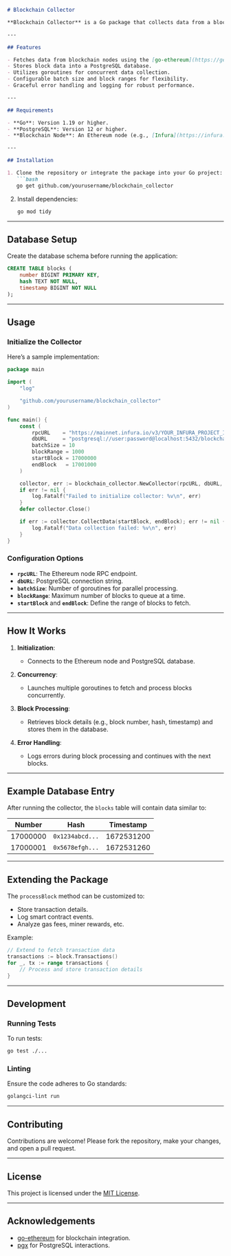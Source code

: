 ```markdown
# Blockchain Collector

**Blockchain Collector** is a Go package that collects data from a blockchain (e.g., Ethereum) and stores it in a PostgreSQL database efficiently. It leverages concurrency for parallel data processing and batching for optimized database writes.

---

## Features

- Fetches data from blockchain nodes using the [go-ethereum](https://geth.ethereum.org/) library.
- Stores block data into a PostgreSQL database.
- Utilizes goroutines for concurrent data collection.
- Configurable batch size and block ranges for flexibility.
- Graceful error handling and logging for robust performance.

---

## Requirements

- **Go**: Version 1.19 or higher.
- **PostgreSQL**: Version 12 or higher.
- **Blockchain Node**: An Ethereum node (e.g., [Infura](https://infura.io/) or a local node).

---

## Installation

1. Clone the repository or integrate the package into your Go project:
   ```bash
   go get github.com/yourusername/blockchain_collector
   ```

2. Install dependencies:
   ```bash
   go mod tidy
   ```

---

## Database Setup

Create the database schema before running the application:

```sql
CREATE TABLE blocks (
    number BIGINT PRIMARY KEY,
    hash TEXT NOT NULL,
    timestamp BIGINT NOT NULL
);
```

---

## Usage

### Initialize the Collector

Here’s a sample implementation:

```go
package main

import (
	"log"

	"github.com/yourusername/blockchain_collector"
)

func main() {
	const (
		rpcURL    = "https://mainnet.infura.io/v3/YOUR_INFURA_PROJECT_ID"
		dbURL     = "postgresql://user:password@localhost:5432/blockchain"
		batchSize = 10
		blockRange = 1000
		startBlock = 17000000
		endBlock   = 17001000
	)

	collector, err := blockchain_collector.NewCollector(rpcURL, dbURL, batchSize, blockRange)
	if err != nil {
		log.Fatalf("Failed to initialize collector: %v\n", err)
	}
	defer collector.Close()

	if err := collector.CollectData(startBlock, endBlock); err != nil {
		log.Fatalf("Data collection failed: %v\n", err)
	}
}
```

### Configuration Options

- **`rpcURL`**: The Ethereum node RPC endpoint.
- **`dbURL`**: PostgreSQL connection string.
- **`batchSize`**: Number of goroutines for parallel processing.
- **`blockRange`**: Maximum number of blocks to queue at a time.
- **`startBlock`** and **`endBlock`**: Define the range of blocks to fetch.

---

## How It Works

1. **Initialization**:
   - Connects to the Ethereum node and PostgreSQL database.

2. **Concurrency**:
   - Launches multiple goroutines to fetch and process blocks concurrently.

3. **Block Processing**:
   - Retrieves block details (e.g., block number, hash, timestamp) and stores them in the database.

4. **Error Handling**:
   - Logs errors during block processing and continues with the next blocks.

---

## Example Database Entry

After running the collector, the `blocks` table will contain data similar to:

| Number      | Hash                                   | Timestamp  |
|-------------|----------------------------------------|------------|
| 17000000    | `0x1234abcd...`                       | 1672531200 |
| 17000001    | `0x5678efgh...`                       | 1672531260 |

---

## Extending the Package

The `processBlock` method can be customized to:
- Store transaction details.
- Log smart contract events.
- Analyze gas fees, miner rewards, etc.

Example:
```go
// Extend to fetch transaction data
transactions := block.Transactions()
for _, tx := range transactions {
    // Process and store transaction details
}
```

---

## Development

### Running Tests
To run tests:
```bash
go test ./...
```

### Linting
Ensure the code adheres to Go standards:
```bash
golangci-lint run
```

---

## Contributing

Contributions are welcome! Please fork the repository, make your changes, and open a pull request.

---

## License

This project is licensed under the [MIT License](LICENSE).

---

## Acknowledgements

- [go-ethereum](https://geth.ethereum.org/) for blockchain integration.
- [pgx](https://github.com/jackc/pgx) for PostgreSQL interactions.
```


